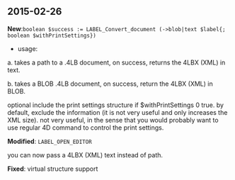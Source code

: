 2015-02-26
---

**New**:```boolean $success := LABEL_Convert_document (->blob|text $label{; boolean $withPrintSettings})``` 

* usage:

a. takes a path to a .4LB document, on success, returns the 4LBX (XML) in text.

b. takes a BLOB .4LB document, on success, return the 4LBX (XML) in BLOB.

optional include the print settings structure if $withPrintSettings 0 true. by default, exclude the information (it is not very useful and only increases the XML size).
not very useful, in the sense that you would probably want to use regular 4D command to control the print settings.

**Modified**: ```LABEL_OPEN_EDITOR```

you can now pass a 4LBX (XML) text instead of path. 

**Fixed**: virtual structure support
